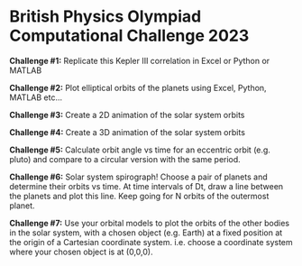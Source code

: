 # British Physics Olympiad Computational Challenge 2023

**Challenge #1:** 
Replicate this Kepler III correlation in Excel or Python or MATLAB

**Challenge #2:** 
Plot elliptical orbits of the planets using Excel, Python, MATLAB etc...

**Challenge #3:** 
Create a 2D animation of the solar system orbits

**Challenge #4:**
Create a 3D animation of the solar system orbits

**Challenge #5:**
Calculate orbit angle vs time for an eccentric orbit (e.g. pluto) and compare to a circular version with the same period.

**Challenge #6:** 
Solar system spirograph! Choose a pair of planets and determine their orbits vs time. At time intervals of Dt, draw a line between the planets and plot this line. Keep going for N orbits of the outermost planet.

**Challenge #7:** 
Use your orbital models to plot the orbits of the other bodies in the solar system, with a chosen object (e.g. Earth) at a fixed position at the origin of a Cartesian coordinate system. i.e. choose a coordinate system where your chosen object is at (0,0,0).
